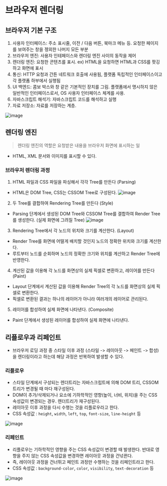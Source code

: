 # 브라우저 렌더링

## 브라우저 기본 구조

1. 사용자 인터페이스: 주소 표시줄, 이전 / 다음 버튼, 북마크 메뉴 등. 요청한 페이지를 보여주는 창을 젱외한 나머지 모든 부분
2. 브라우저 엔진: 사용자 인테페이스와 렌더링 엔진 사이의 동작을 제어
3. 렌더링 엔진: 요청한 콘텐츠를 표시. ex) HTML을 요청하면 HTML과 CSS를 팟깅하고 화면에 표시
4. 통신: HTTP 요청과 간튼 네트워크 호출에 사용됨, 플랫폼 독립적인 인터페이스이고 각 플랫폼 하부에서 실행됨
5. UI 백엔드: 콤보 박스와 창 같은 기본적인 장치를 그림. 플랫폼에서 명시하지 않은 일반적인 인터페이스로서, OS 사용자 인터페이스 체계를 사용.
6. 자바스크립트 해석기: 자바스크립트 코드를 해석하고 실행
7. 자료 저장소: 자료를 저장하는 계층.

![image](https://user-images.githubusercontent.com/60173534/226910889-802deba3-c62e-4581-81c3-ea33325059f2.png)

## 렌더링 엔진

> 렌더링 엔진의 역할은 요청받은 내용을 브라우저 화면에 표시하는 일

-  HTML, XML 문서와 이미지를 표시할 수 있다.

### 브라우저 렌더링 과정

1. HTML 파일과 CSS 파일을 파싱해서 각각 Tree를 만든다 (Parsing)

-  HTML은 DOM Tree, CSS는 CSSOM Tree로 구성된다.
   ![image](https://user-images.githubusercontent.com/60173534/226913097-400bf62b-fce8-4c16-996c-bb0ec1fa6165.png)

2. 두 Tree를 결합하여 Rendering Tree를 만든다 (Style)

-  Parsing 단계에서 생성된 DOM Tree와 CSSOM Tree를 결합하여 Render Tree를 생성한다. (실제 화면에 그려질 Tree)
   ![image](https://user-images.githubusercontent.com/60173534/226913303-3fd54809-abc6-46ad-8814-f34bec3b45cc.png)

3. Rendering Tree에서 각 노드의 위치와 크기를 계산한다. (Layout)

-  Render Tree를 화면에 어떨게 배치할 것인지 노드의 정확한 위치와 크기를 계산한다.
-  루트부터 노드를 순회하며 노드의 정확한 크기와 위치를 계산하고 Render Tree에 반영한다.

4. 계산된 값을 이용해 각 노드를 화면상의 실제 픽셀로 변환하고, 레이어를 만든다 (Paint)

-  Layout 단계에서 계산된 값을 이용해 Render Tree의 각 노드를 화면상의 실제 픽셀로 변환한다.
-  픽셀로 변환된 결과는 하나의 레이어가 아니라 여러개의 레이어로 관리된다.

5. 레이어를 합성하여 실제 화면에 나타낸다. (Composite)

-  Paint 단계에서 생성된 레이어를 합성하여 실제 화면에 나타낸다.

## 리플로우과 리페인트

-  브라우저 로딩 과정 중 스타일 이후 과정 (스타일 -> 레이아웃 -> 페인트 -> 합성)을 렌더링이라고 하는데 해당 과정은 반복하여 발생할 수 있다.


### 리플로우

-  스타일 단계에서 구성되는 렌더트리는 자바스크립트에 의해 DOM 트리, CSSOM 트리가 변경될 때 마다 재구성된다.
-  DOM이 추가/삭제되거나 요소에 기하학적인 영향(높이, 너비, 위치)을 주는 CSS 속성값이 변경되는 경우. 렌더트리가 재구성된다.
-  레이아웃 이후 과정을 다시 수행는 것을 리플로우라고 한다.
-  CSS 속성값 : `height`, `width`, `left`, `top`, `font-size`, `line-height` 등

![image](https://user-images.githubusercontent.com/60173534/226915246-f9a9c3bc-372f-491c-8331-e8a296c59e9f.png)

### 리페인트

-  리플로우는 기하학적인 영향을 주는 CSS 속성값이 변경할 때 발생한다.
   반대로 영향을 주지 않는 CSS 속성값을 변경하면 레이아웃 과정을 건넊뀐다.
-  즉, 레이아웃 과정을 건너뛰고 페인트 과정만 수행하는 것을 리페인트라고 한다.
-  CSS 속성값 : `background-color`, `color`, `visibility`, `text-decoration` 등

![image](https://user-images.githubusercontent.com/60173534/226915255-21e9e18d-d406-4b73-8340-184ddde8fa1f.png)

